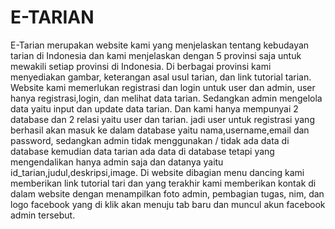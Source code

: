 # E-TARIAN
E-Tarian merupakan website kami yang menjelaskan tentang kebudayan tarian di Indonesia dan kami menjelaskan dengan 5 provinsi saja untuk mewakili setiap provinsi di Indonesia. Di berbagai provinsi kami menyediakan gambar, keterangan asal usul tarian, dan link tutorial tarian. Website kami memerlukan registrasi dan login untuk user dan admin, user hanya registrasi,login, dan melihat data tarian. Sedangkan admin mengelola data yaitu input dan update data tarian. Dan kami hanya mempunyai 2 database dan 2 relasi yaitu user dan tarian. jadi user untuk registrasi yang berhasil akan masuk ke dalam database yaitu nama,username,email dan password, sedangkan admin tidak menggunakan / tidak ada data di database kemudian data tarian ada data di database tetapi yang mengendalikan hanya admin saja dan datanya yaitu id_tarian,judul,deskripsi,image. Di website dibagian menu dancing kami memberikan link tutorial tari dan yang terakhir kami memberikan kontak di dalam website dengan menampilkan foto admin, pembagian tugas, nim, dan logo facebook yang di klik akan menuju tab baru dan muncul akun facebook admin tersebut. 
